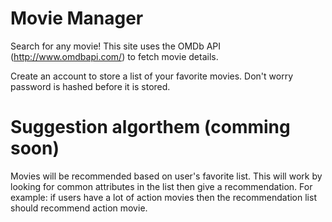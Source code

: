 # Movie Manager

Search for any movie!
This site uses the OMDb API (http://www.omdbapi.com/) to fetch movie details.

Create an account to store a list of your favorite movies.
Don't worry password is hashed before it is stored.

# Suggestion algorthem (comming soon)
Movies will be recommended based on user's favorite list. This will work by looking for common attributes in the list then give a recommendation. For example: if users have a lot of action movies then the recommendation list should recommend action movie.
